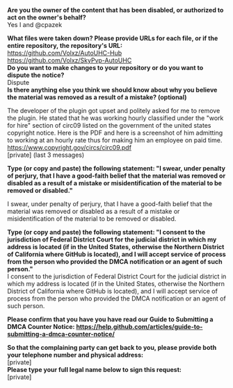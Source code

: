 **Are you the owner of the content that has been disabled, or authorized to act on the owner's behalf?**   
Yes I and @cpazek
 
**What files were taken down? Please provide URLs for each file, or if the entire repository, the repository's URL:**  
https://github.com/Volxz/AutoUHC-Hub    
https://github.com/Volxz/SkyPvp-AutoUHC    
**Do you want to make changes to your repository or do you want to dispute the notice?**    
Dispute  
**Is there anything else you think we should know about why you believe the material was removed as a result of a mistake? (optional)**  
  
The developer of the plugin got upset and politely asked for me to remove the plugin. He stated that he was working hourly classified under the "work for hire" section of circ09 listed on the government of the united states copyright notice. Here is the PDF and here is a screenshot of him admitting to working at an hourly rate thus for making him an employee on paid time.  
https://www.copyright.gov/circs/circ09.pdf  
[private] (last 3 messages)

**Type (or copy and paste) the following statement: "I swear, under penalty of perjury, that I have a good-faith belief that the material was removed or disabled as a result of a mistake or misidentification of the material to be removed or disabled."**  

I swear, under penalty of perjury, that I have a good-faith belief that the material was removed or disabled as a result of a mistake or misidentification of the material to be removed or disabled.

**Type (or copy and paste) the following statement: "I consent to the jurisdiction of Federal District Court for the judicial district in which my address is located (if in the United States, otherwise the Northern District of California where GitHub is located), and I will accept service of process from the person who provided the DMCA notification or an agent of such person."**  
I consent to the jurisdiction of Federal District Court for the judicial district in which my address is located (if in the United States, otherwise the Northern District of California where GitHub is located), and I will accept service of process from the person who provided the DMCA notification or an agent of such person.

**Please confirm that you have you have read our Guide to Submitting a DMCA Counter Notice: https://help.github.com/articles/guide-to-submitting-a-dmca-counter-notice/**  

**So that the complaining party can get back to you, please provide both your telephone number and physical address:**  
[private]  
**Please type your full legal name below to sign this request:**  
[private]
